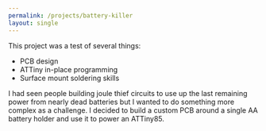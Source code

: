```yaml
---
permalink: /projects/battery-killer
layout: single
---
```


This project was a test of several things:
* PCB design
* ATTiny in-place programming
* Surface mount soldering skills

I had seen people building joule thief circuits to use up the last remaining power from nearly dead batteries but I wanted to do something more complex as a challenge. I decided to build a custom PCB around a single AA battery holder and use it to power an ATTiny85.

